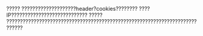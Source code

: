 ?????
        ????????????????????header?cookies????????
        ????IP????????????????????????????
?????
        ????????????????????????????????????????????????????????????????????????????